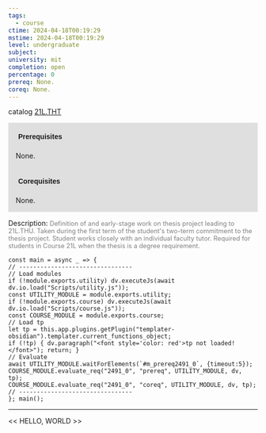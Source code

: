 ```yaml
---
tags:
  - course
ctime: 2024-04-18T00:19:29
mstime: 2024-04-18T00:19:29
level: undergraduate
subject: 
university: mit
completion: open
percentage: 0
prereq: None.
coreq: None.
---
```


catalog [21L.THT](http://student.mit.edu/catalog/m21La.html#21L.THT)

<span style="display: block; padding: 15px; background-color: rgb(100, 100, 100, 0.2);"><font id="m_prereq2491_0" style="display: block; font-family: Arial, sans-serif; font-weight: bold; padding: 5px">Prerequisites</font><br><span id="prereq2491_0">None.</span></span>
<span style="display: block; padding: 15px; background-color: rgb(100, 100, 100, 0.2);"><font id="m_coreq2491_0" style="display: block; font-family: Arial, sans-serif; font-weight: bold; padding: 5px">Corequisites</font><br><span id="coreq2491_0">None.</span></span>

<font style="">Description:</font>
<font style="color: grey; font-size: 0.8rem;">Definition of and early-stage work on thesis project leading to 21L.THU. Taken during the first term of the student's two-term commitment to the thesis project. Student works closely with an individual faculty tutor. Required for students in Course 21L when the thesis is a degree requirement.</font>

```dataviewjs
const main = async _ => {
// --------------------------------
// Load modules
if (!module.exports.utility) dv.executeJs(await dv.io.load("Scripts/utility.js"));
const UTILITY_MODULE = module.exports.utility;
if (!module.exports.course) dv.executeJs(await dv.io.load("Scripts/course.js"));
const COURSE_MODULE = module.exports.course;
// Load tp
let tp = this.app.plugins.getPlugin("templater-obsidian").templater.current_functions_object;
if (!tp) { dv.paragraph("<font style='color: red'>tp not loaded!</font>"); return; }
// Evaluate
await UTILITY_MODULE.waitForElements(`#m_prereq2491_0`, {timeout:5});
COURSE_MODULE.evaluate_req("2491_0", "prereq", UTILITY_MODULE, dv, tp);
COURSE_MODULE.evaluate_req("2491_0", "coreq", UTILITY_MODULE, dv, tp);
// --------------------------------
}; main();
```

---

<< HELLO, WORLD >>
